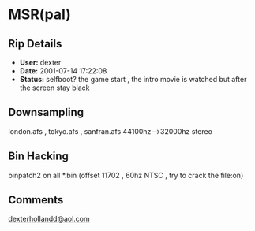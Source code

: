 # MSR(pal)

## Rip Details

- **User:** dexter
- **Date:** 2001-07-14 17:22:08
- **Status:** selfboot? the game start , the intro movie is watched but after the screen stay black

## Downsampling

london.afs , tokyo.afs , sanfran.afs 44100hz-->32000hz stereo

## Bin Hacking

binpatch2 on all *.bin (offset 11702 , 60hz NTSC , try to crack the file:on)

## Comments

dexterhollandd@aol.com

